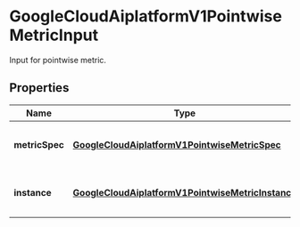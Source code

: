 

# GoogleCloudAiplatformV1PointwiseMetricInput

Input for pointwise metric.

## Properties

| Name | Type | Description | Notes |
|------------ | ------------- | ------------- | -------------|
|**metricSpec** | [**GoogleCloudAiplatformV1PointwiseMetricSpec**](GoogleCloudAiplatformV1PointwiseMetricSpec.md) | Required. Spec for pointwise metric. |  [optional] |
|**instance** | [**GoogleCloudAiplatformV1PointwiseMetricInstance**](GoogleCloudAiplatformV1PointwiseMetricInstance.md) | Required. Pointwise metric instance. |  [optional] |



